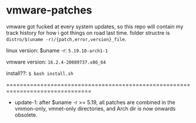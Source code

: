# vmware-patches

vmware got fucked at every system updates, so this repo will contain my track 
history for how i got things on road last time. folder structre is 
`distro/$(uname -r)/{patch,error,version}_file`.


linux version: $uname -r: `5.19.10-arch1-1`

vmware version: `16.2.4-20089737.x86_64`

install??: `$ bash install.sh`


===============================================================================

- update-1: after $uname -r >= 5.19, all patches are combined in the vmmon-only, 
            vmnet-only directories, and Arch dir is now onwards obsolete.


